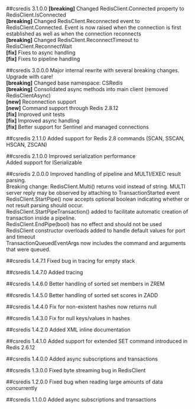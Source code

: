 ##csredis 3.1.0.0
**[breaking]** Changed RedisClient.Connected property to RedisClient.IsConnected  
**[breaking]** Changed RedisClient.Reconnected event to RedisClient.Connected. Event is now raised when the connection is first established as well as when the connection reconnects  
**[breaking]** Changed RedisClient.ReconnectTimeout to RedisClient.ReconnectWait  
**[fix]** Fixes to async handling  
**[fix]** Fixes to pipeline handling  

##csredis 3.0.0.0
Major internal rewrite with several breaking changes. Upgrade with care!  
**[breaking]** Changed base namespace: CSRedis  
**[breaking]** Consolidated async methods into main client (removed RedisClientAsync)  
**[new]** Reconnection support  
**[new]** Command support through Redis 2.8.12  
**[fix]** Improved unit tests  
**[fix]** Improved async handling  
**[fix]** Better support for Sentinel and managed connections  

##csredis 2.1.1.0
Added support for Redis 2.8 commands (SCAN, SSCAN, HSCAN, ZSCAN)

##csredis 2.1.0.0
Improved serialization performance  
Added support for ISerializable  

##csredis 2.0.0.0
Improved handling of pipeline and MULTI/EXEC result parsing.  
Breaking change: RedisClient.Multi() returns void instead of string. MULTI server reply may be observed by attaching to TransactionStarted event  
RedisClient.StartPipe() now accepts optional boolean indicating whether or not result parsing should occur.  
RedisClient.StartPipeTransaction() added to facilitate automatic creation of transaction inside a pipeline.  
RedisClient.EndPipe(bool) has no effect and should not be used  
RedisClient constructor overloads added to handle default values for port and timeout  
TransactionQueuedEventArgs now includes the command and arguments that were queued.  

##csredis 1.4.7.1
Fixed bug in tracing for empty stack

##csredis 1.4.7.0
Added tracing

##csredis 1.4.6.0
Better handling of sorted set members in ZREM

##csredis 1.4.5.0
Better handling of sorted set scores in ZADD

##csredis 1.4.4.0
Fix for non-existent hashes now returns null

##csredis 1.4.3.0
Fix for null keys/values in hashes

##csredis 1.4.2.0
Added XML inline documentation

##csredis 1.4.1.0
Added support for extended SET command introduced in Redis 2.6.12

##csredis 1.4.0.0
Added async subscriptions and transactions

##csredis 1.3.0.0
Fixed byte streaming bug in RedisClient

##csredis 1.2.0.0
Fixed bug when reading large amounts of data concurrently

##csredis 1.1.0.0
Added async subscriptions and transactions
